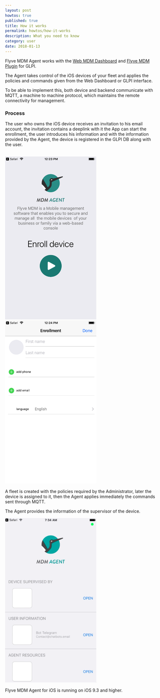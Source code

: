 ```yaml
---
layout: post
howtos: true
published: true
title: How it works
permalink: howtos/how-it-works
description: What you need to know
category: user
date: 2018-01-13
---
```


Flyve MDM Agent works with the [Web MDM Dashboard](http://flyve.org/web-mdm-dashboard/) and [Flyve MDM Plugin](http://flyve.org/glpi-plugin/) for GLPI.

The Agent takes control of the iOS devices of your fleet and applies the policies and commands given from the Web Dashboard or GLPI interface.

To be able to implement this, both device and backend communicate with MQTT, a machine to machine protocol, which maintains the remote connectivity for management.

### Process

The user who owns the iOS device receives an invitation to his email account, the invitation contains a deeplink with it the App can start the enrollment, the user introduces his information and with the information provided by the Agent, the device is registered in the GLPI DB along with the user.

<br>

<div>
<img src="https://github.com/Naylin15/Screenshots/blob/master/ios-agent/enroll.png?raw=true" alt="Start Enrollment" width="300">

<img src="https://github.com/Naylin15/Screenshots/blob/master/ios-agent/enrollment.png?raw=true" alt="Enrollment" width="300">
</div>

A fleet is created with the policies required by the Administrator, later the device is assigned to it, then the Agent applies immediately the commands sent through MQTT.

The Agent provides the information of the supervisor of the device.

<img src="https://github.com/Naylin15/Screenshots/blob/master/ios-agent/information.png?raw=true" alt="User information" width="300">

Flyve MDM Agent for iOS is running on iOS 9.3 and higher.
